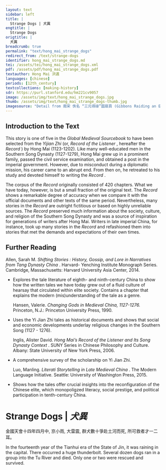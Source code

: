 ```yaml
---
layout: text
sidebar: left
title: |
  Strange Dogs | 犬異
engtitle: |
  Strange Dogs
origtitle: |
  犬異
breadcrumb: true
permalink: "text/hong_mai_strange_dogs"
redirect_from: /text/strange-dogs
identifier: hong_mai_strange_dogs.md
tei: /assets/tei/hong_mai_strange_dogs.xml
pdf: /assets/pdf/hong_mai_strange_dogs.pdf
textauthor: Hong Mai 洪邁
languages: [chinese]
periods: [12th_century]
textcollections: [making-history]
sdr: https://purl.stanford.edu/hm221cv9057
image: /assets/img/text/hong_mai_strange_dogs.jpg
thumb: /assets/img/text/hong_mai_strange_dogs-thumb.jpg
imagesource: "Detail from 南宋 佚名 “三元得祿”圖扇頁 (Gibbons Raiding an Egret’s Nest), Artist Unknown, late 12th century, Metropolitan Museum of Art, Accession Number: 13.100.104 [Public Domain]"
---
```

<h2>Introduction to the Text</h2>
<p>This story is one of five in the <i> Global Medieval Sourcebook </i> to have been selected from the <i> Yijian Zhi </i> (or, <i> Record of the Listener</i> , hereafter the <i> Record</i> ) by Hong Mai (1123-1202). Like many well-educated men in the Southern Song Dynasty (1127-1279), Hong Mai grew up in a prominent family, passed the civil service examination, and obtained a post in the imperial government. However, due to misconduct during a diplomatic mission, his career came to an abrupt end. From then on, he retreated to his study and devoted himself to writing the <i> Record</i> .</p>

<p>The corpus of the <i> Record </i> originally consisted of 420 chapters. What we have today, however, is but a small fraction of the original text. The <i> Record </i> shows a remarkable degree of accuracy when we compare it with the official documents and other texts of the same period. Nevertheless, many stories in the <i> Record </i> are outright fictitious or based on highly unreliable sources. The <i> Record </i> preserved much information about the society, culture, and religion of the Southern Song Dynasty and was a source of inspiration for generations of writers after Hong Mai. Writers in late imperial China, for instance, took up many stories in the <i> Record </i> and refashioned them into stories that met the demands and expectations of their own times.</p>
<h2>Further Reading</h2>
<p>Allen, Sarah M. <i> Shifting Stories : History, Gossip, and Lore in Narratives from Tang Dynasty China</i> . Harvard- Yenching Institute Monograph Series. Cambridge, Massachusetts: Harvard University Asia Center, 2014.</p>
<ul id="l1">
<li>
<p>Explores the tale literature of eighth- and ninth-century China to show how the written tales we have today grew out of a fluid culture of hearsay that circulated within elite society. Contains a chapter that explains the modern (mis)understanding of the tale as a genre.</p>
<p>Hansen, Valerie. <i> Changing Gods in Medieval China, 1127-1276. </i> Princeton, N.J.: Princeton University Press, 1990.</p>
</li>
<li>
<p>Uses the Yi Jian Zhi tales as historical documents and shows that social and economic developments underlay religious changes in the Southern Song (1127 - 1276).</p>
<p>Inglis, Alister David. <i> Hong Mai’s Record of the Listener and Its Song Dynasty Context</i> . SUNY Series in Chinese Philosophy and Culture. Albany: State University of New York Press, 2006.</p>
</li>
<li>
<p>A comprehensive survey of the scholarship on Yi Jian Zhi.</p>
<p>Luo, Manling. <i> Literati Storytelling in Late Medieval China</i> . The Modern Language Initiative. Seattle: University of Washington Press, 2015.</p>
</li>
<li>
<p>Shows how the tales offer crucial insights into the reconfiguration of the Chinese elite, which monopoligzed literacy, social prestige, and political participation in tenth-century China.</p>
</li>
</ul>
<h1>Strange Dogs | <em>犬異</em></h1>

<p>金國天會十四年四月中, 京小雨, 大雷震, 群犬數十爭赴土河而死, 所可救者才一二耳。</p>
<p>In the fourteenth year of the Tianhui era of the State of Jin, it was raining in the capital. There occurred a huge thunderbolt. Several dozen dogs ran in a group into the Tu River and died. Only one or two were rescued and survived.</p>
